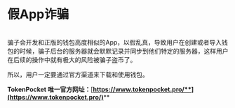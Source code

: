 # 假App诈骗

\
骗子会开发和正版的钱包高度相似的App，以假乱真，导致用户在创建或者导入钱包的时候，骗子后台的服务器就会默默记录并同步到他们特定的服务器，这样用户在后续的操作中就有极大的风险被骗子盗币了。

所以，用户一定要通过官方渠道来下载和使用钱包。

**TokenPocket 唯一官方网址：**[**https://www.tokenpocket.pro/**](https://www.tokenpocket.pro/)****
